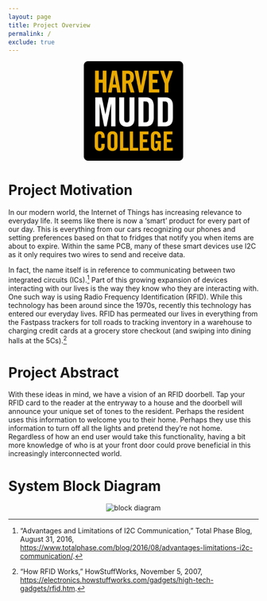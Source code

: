 ```yaml
---
layout: page
title: Project Overview
permalink: /
exclude: true
---
```

<div style="text-align: center">
  <img src="./assets/img/HMC_logo.png" alt="HMClogo" width="200" />
</div>



<!-- <div style="text-align: left">
  <img src="./assets/img/Logo.png" alt="logo" width="100" />
</div> -->
# Project Motivation
In our modern world, the Internet of Things has increasing relevance to everyday life. It seems like there is now a ‘smart’ product for every part of our day. This is everything from our cars recognizing our phones and setting preferences based on that to fridges that notify you when items are about to expire. 
Within the same PCB, many of these smart devices use I2C as it only requires two wires to send and receive data. 

In fact, the name itself is in reference to communicating between two integrated circuits (ICs).[^1]
Part of this growing expansion of devices interacting with our lives is the way they know who they are interacting with. One such way is using Radio Frequency Identification (RFID). While this technology has been around since the 1970s, recently this technology has entered our everyday lives. RFID has permeated our lives in everything from the Fastpass trackers for toll roads to tracking inventory in a warehouse to charging credit cards at a grocery store checkout (and swiping into dining halls at the 5Cs).[^2]

# Project Abstract
With these ideas in mind, we have a vision of an RFID doorbell. Tap your RFID card to the reader at the entryway to a house and the doorbell will announce your unique set of tones to the resident. Perhaps the resident uses this information to welcome you to their home. Perhaps they use this information to turn off all the lights and pretend they’re not home. Regardless of how an end user would take this functionality, having a bit more knowledge of who is at your front door could prove beneficial in this increasingly interconnected world.


# System Block Diagram

<div style="text-align: center">
  <img src="../assets/img/block_diagram.png" alt="block diagram" width="700" />
</div>





[^1]:  “Advantages and Limitations of I2C Communication,” Total Phase Blog, August 31, 2016, https://www.totalphase.com/blog/2016/08/advantages-limitations-i2c-communication/.
[^2]: “How RFID Works,” HowStuffWorks, November 5, 2007, https://electronics.howstuffworks.com/gadgets/high-tech-gadgets/rfid.htm.